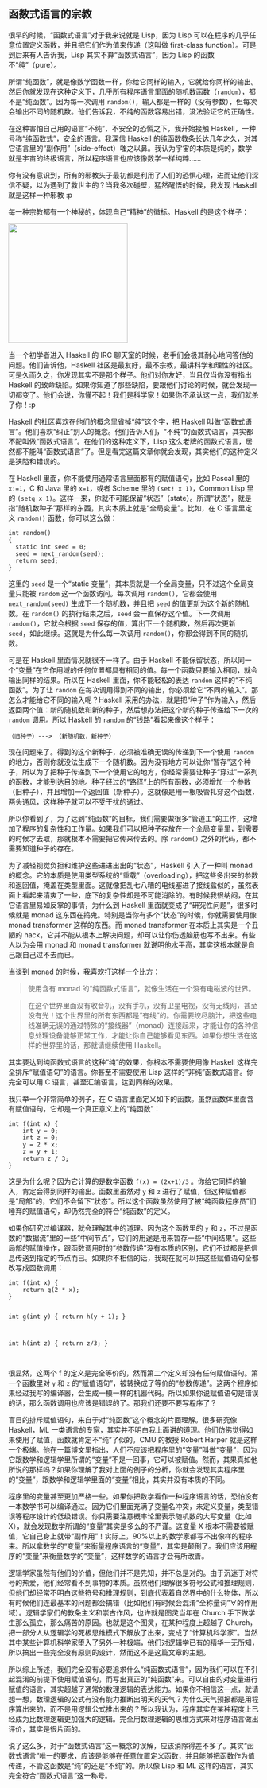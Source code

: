 <div class="inner">
<h2>函数式语言的宗教</h2>
<p>很早的时候，“函数式语言”对于我来说就是 Lisp，因为 Lisp 可以在程序的几乎任意位置定义函数，并且把它们作为值来传递（这叫做 first-class function）。可是到后来有人告诉我，Lisp 其实不算“函数式语言”，因为 Lisp 的函数不“纯”（pure）。</p>
<p>所谓“纯函数”，就是像数学函数一样，你给它同样的输入，它就给你同样的输出。然后你就发现在这种定义下，几乎所有程序语言里面的随机数函数（<code class="language-plaintext highlighter-rouge">random</code>），都不是“纯函数”。因为每一次调用 <code class="language-plaintext highlighter-rouge">random()</code>，输入都是一样的（没有参数），但每次会输出不同的随机数。他们告诉我，不纯的函数容易出错，没法验证它的正确性。</p>
<p>在这种害怕自己用的语言“不纯”，不安全的恐慌之下，我开始接触 Haskell，一种号称“纯函数式”，安全的语言。我深信 Haskell 的纯函数教条长达几年之久，对其它语言里的“副作用”（side-effect）嗤之以鼻。我认为宇宙的本质是纯的，数学就是宇宙的终极语言，所以程序语言也应该像数学一样纯粹……</p>
<p>你有没有意识到，所有的邪教头子最初都是利用了人们的恐惧心理，进而让他们深信不疑，以为遇到了救世主的？当我多次碰壁，猛然醒悟的时候，我发现 Haskell 就是这样一种邪教 :p</p>
<p>每一种宗教都有一个神秘的，体现自己“精神”的徽标。Haskell 的是这个样子：</p>
<p><img src="http://www.yinwang.org/images/haskell-logo.jpg" width="240" /></p>
<p>当一个初学者进入 Haskell 的 IRC 聊天室的时候，老手们会极其耐心地问答他的问题。他们告诉他，Haskell 社区是最友好，最不宗教，最讲科学和理性的社区。可是久而久之，你发现其实不是那个样子。他们对你友好，当且仅当你没有指出 Haskell 的致命缺陷。如果你知道了那些缺陷，要跟他们讨论的时候，就会发现一切都变了。他们会说，你懂不起！我们是科学家！如果你不承认这一点，我们就杀了你！:p</p>
<p>Haskell 的社区喜欢在他们的概念里省掉“纯”这个字，把 Haskell 叫做“函数式语言”。他们喜欢“纠正”别人的概念。他们告诉人们，“不纯”的函数式语言，其实都不配叫做“函数式语言”。在他们的这种定义下，Lisp 这么老牌的函数式语言，居然都不能叫“函数式语言”了。但是看完这篇文章你就会发现，其实他们的这种定义是狭隘和错误的。</p>
<p>在 Haskell 里面，你不能使用通常语言里面都有的赋值语句，比如 Pascal 里的 <code class="language-plaintext highlighter-rouge">x:=1</code>，C 和 Java 里的 <code class="language-plaintext highlighter-rouge">x=1</code>，或者 Scheme 里的 <code class="language-plaintext highlighter-rouge">(set! x 1)</code>，Common Lisp 里的 <code class="language-plaintext highlighter-rouge">(setq x 1)</code>。这样一来，你就不可能保留“状态”（state）。所谓“状态”，就是指“随机数种子”那样的东西，其实本质上就是“全局变量”。比如，在 C 语言里定义 <code class="language-plaintext highlighter-rouge">random()</code> 函数，你可以这么做：</p>
<div class="language-plaintext highlighter-rouge"><div class="highlight"><pre class="highlight"><code>int random()
{
  static int seed = 0;
  seed = next_random(seed);
  return seed;
}    
</code></pre></div></div>
<p>这里的 <code class="language-plaintext highlighter-rouge">seed</code> 是一个“static 变量”，其本质就是一个全局变量，只不过这个全局变量只能被 <code class="language-plaintext highlighter-rouge">random</code> 这一个函数访问。每次调用 <code class="language-plaintext highlighter-rouge">random()</code>，它都会使用 <code class="language-plaintext highlighter-rouge">next_random(seed)</code> 生成下一个随机数，并且把 <code class="language-plaintext highlighter-rouge">seed</code> 的值更新为这个新的随机数。在 <code class="language-plaintext highlighter-rouge">random()</code> 的执行结束之后，<code class="language-plaintext highlighter-rouge">seed</code> 会一直保存这个值。下一次调用 <code class="language-plaintext highlighter-rouge">random()</code>，它就会根据 <code class="language-plaintext highlighter-rouge">seed</code> 保存的值，算出下一个随机数，然后再次更新 <code class="language-plaintext highlighter-rouge">seed</code>，如此继续。这就是为什么每一次调用 <code class="language-plaintext highlighter-rouge">random()</code>，你都会得到不同的随机数。</p>
<p>可是在 Haskell 里面情况就很不一样了。由于 Haskell 不能保留状态，所以同一个“变量”在它作用域的任何位置都具有相同的值。每一个函数只要输入相同，就会输出同样的结果。所以在 Haskell 里面，你不能轻松的表达 <code class="language-plaintext highlighter-rouge">random</code> 这样的“不纯函数”。为了让 <code class="language-plaintext highlighter-rouge">random</code> 在每次调用得到不同的输出，你必须给它“不同的输入”。那怎么才能给它不同的输入呢？Haskell 采用的办法，就是把“种子”作为输入，然后返回两个值：新的随机数和新的种子，然后想办法把这个新的种子传递给下一次的 <code class="language-plaintext highlighter-rouge">random</code> 调用。所以 Haskell 的 <code class="language-plaintext highlighter-rouge">random</code> 的“线路”看起来像这个样子：</p>
<div class="language-plaintext highlighter-rouge"><div class="highlight"><pre class="highlight"><code>（旧种子）---&gt; （新随机数，新种子）
</code></pre></div></div>
<p>现在问题来了。得到的这个新种子，必须被准确无误的传递到下一个使用 <code class="language-plaintext highlighter-rouge">random</code> 的地方，否则你就没法生成下一个随机数。因为没有地方可以让你“暂存”这个种子，所以为了把种子传递到下一个使用它的地方，你经常需要让种子“穿过”一系列的函数，才能到达目的地。种子经过的“路径”上的所有函数，必须增加一个参数（旧种子），并且增加一个返回值（新种子）。这就像是用一根吸管扎穿这个函数，两头通风，这样种子就可以不受干扰的通过。</p>
<p>所以你看到了，为了达到“纯函数”的目标，我们需要做很多“管道工”的工作，这增加了程序的复杂性和工作量。如果我们可以把种子存放在一个全局变量里，到需要的时候才去取，那就根本不需要把它传来传去的。除 <code class="language-plaintext highlighter-rouge">random()</code> 之外的代码，都不需要知道种子的存在。</p>
<p>为了减轻视觉负担和维护这些进进出出的“状态”，Haskell 引入了一种叫 monad 的概念。它的本质是使用类型系统的“重载”（overloading），把这些多出来的参数和返回值，掩盖在类型里面。这就像把乱七八糟的电线塞进了接线盒似的，虽然表面上看起来清爽了一些，底下的复杂性却是不可能消除的。有时候我很纳闷，在其它语言里易如反掌的事情，为什么到 Haskell 里面就变成了“研究性问题”，很多时候就是 monad 这东西在捣鬼。特别是当你有多个“状态”的时候，你就需要使用像 monad transformer 这样的东西。而 monad transformer 在本质上其实是一个丑陋的 hack，它并不能从根本上解决问题，却可以让你伤透脑筋也写不出来。有些人以为会用 monad 和 monad transformer 就说明他水平高，其实这根本就是自己跟自己过不去而已。</p>
<p>当谈到 monad 的时候，我喜欢打这样一个比方：</p>
<blockquote>
<p>使用含有 monad 的“纯函数式语言”，就像生活在一个没有电磁波的世界。</p>
</blockquote>
<blockquote>
<p>在这个世界里面没有收音机，没有手机，没有卫星电视，没有无线网，甚至没有光！这个世界里的所有东西都是“有线”的。你需要绞尽脑汁，把这些电线准确无误的通过特殊的“接线器”（monad）连接起来，才能让你的各种信息处理设备能够正常工作，才能让你自己能够看见东西。如果你想生活在这样的世界里的话，那就请继续使用 Haskell。</p>
</blockquote>
<p>其实要达到纯函数式语言的这种“纯”的效果，你根本不需要使用像 Haskell 这样完全排斥“赋值语句”的语言。你甚至不需要使用 Lisp 这样的“非纯”函数式语言。你完全可以用 C 语言，甚至汇编语言，达到同样的效果。</p>
<p>我只举一个非常简单的例子，在 C 语言里面定义如下的函数。虽然函数体里面含有赋值语句，它却是一个真正意义上的“纯函数”：</p>
<div class="language-plaintext highlighter-rouge"><div class="highlight"><pre class="highlight"><code>int f(int x) {
    int y = 0;
    int z = 0;
    y = 2 * x;
    z = y + 1;
    return z / 3;
}    
</code></pre></div></div>
<p>这是为什么呢？因为它计算的是数学函数 <code class="language-plaintext highlighter-rouge">f(x) = (2x+1)/3</code> 。你给它同样的输入，肯定会得到同样的输出。函数里虽然对 <code class="language-plaintext highlighter-rouge">y</code> 和 <code class="language-plaintext highlighter-rouge">z</code> 进行了赋值，但这种赋值都是“局部”的，它们不会留下“状态”。所以这个函数虽然使用了被“纯函数程序员”们唾弃的赋值语句，却仍然完全的符合“纯函数”的定义。</p>
<p>如果你研究过编译器，就会理解其中的道理。因为这个函数里的 <code class="language-plaintext highlighter-rouge">y</code> 和 <code class="language-plaintext highlighter-rouge">z</code>，不过是函数的“数据流”里的一些“中间节点”，它们的用途是用来暂存一些“中间结果”。这些局部的赋值操作，跟函数调用时的“参数传递”没有本质的区别，它们不过都是把信息传送到指定的节点而已。如果你不相信的话，我现在就可以把这些赋值语句全都改写成函数调用：</p>
<div class="language-plaintext highlighter-rouge"><div class="highlight"><pre class="highlight"><code>int f(int x) {
    return g(2 * x);
}

int g(int y) {
    return h(y + 1);
}

int h(int z) {
    return z/3;
}    
</code></pre></div></div>
<p>很显然，这两个 f 的定义是完全等价的，然而第二个定义却没有任何赋值语句。第一个函数里对 <code class="language-plaintext highlighter-rouge">y</code> 和 <code class="language-plaintext highlighter-rouge">z</code> 的“赋值语句”，被转换成了等价的“参数传递”。这两个程序如果经过我写的编译器，会生成一模一样的机器代码。所以如果你说赋值语句是错误的话，那么函数调用也应该是错误的了。那我们还要不要写程序了？</p>
<p>盲目的排斥赋值语句，来自于对“纯函数”这个概念的片面理解。很多研究像 Haskell，ML 一类语言的专家，其实并不明白我上面讲的道理。他们仿佛觉得如果使用了赋值，函数就肯定不“纯”了似的。CMU 的教授 Robert Harper 就是这样一个极端。他在一篇博文里指出，人们不应该把程序里的“变量”叫做“变量”，因为它跟数学和逻辑学里所谓的“变量”不是一回事，它可以被赋值。然而，其果真如他所说的那样吗？如果你理解了我对上面的例子的分析，你就会发现其实程序里的“变量”，跟数学和逻辑学里面的“变量”相比，其实并没有本质的不同。</p>
<p>程序里的变量甚至更加严格一些。如果你把数学看作一种程序语言的话，恐怕没有一本数学书可以编译通过。因为它们里面充满了变量名冲突，未定义变量，类型错误等程序设计的低级错误。你只需要注意概率论里表示随机数的大写变量（比如 X），就会发现数学所谓的“变量”其实是多么的不严谨。这变量 X 根本不需要被赋值，它自己身上就带“副作用”！实际上，90%以上的数学家都写不出像样的程序来。所以拿数学的“变量”来衡量程序语言的“变量”，其实是颠倒了。我们应该用程序的“变量”来衡量数学的“变量”，这样数学的语言才会有所改善。</p>
<p>逻辑学家虽然有他们的价值，但他们并不是先知，并不总是对的。由于沉迷于对符号的热爱，他们经常看不到事物的本质。虽然他们理解很多符号公式和推理规则，但他们却经常不明白这些符号和推理规则，到底代表着自然界中的什么物体，所以有时候他们连最基本的问题都会搞错（比如他们有时候会混淆“全称量词”∀的作用域）。逻辑学家们的教条主义和崇古作风，也许就是图灵当年在 Church 手下做学生那么孤立，那么痛苦的原因。也就是这个图灵，在某种程度上超越了 Church，把一部分人从逻辑学的死板思维模式下解放了出来，变成了“计算机科学家”。当然其中某些计算机科学家堕入了另外一种极端，他们对逻辑学已有的精华一无所知，所以搞出一些完全没有原则的设计，然而这不是这篇文章的主题。</p>
<p>所以综上所述，我们完全没有必要追求什么“纯函数式语言”，因为我们可以在不引起混淆的前提下使用赋值语句，而写出真正的“纯函数”来。可以自由的对变量进行赋值的语言，其实超越了通常的数理逻辑的表达能力。如果你不相信这一点，就请想一想，数理逻辑的公式有没有能力推断出明天的天气？为什么天气预报都是用程序算出来的，而不是用逻辑公式推出来的？所以我认为，程序其实在某种程度上已经成为比数理逻辑更加强大的逻辑。完全用数理逻辑的思维方式来对程序语言做出评价，其实是很片面的。</p>
<p>说了这么多，对于“函数式语言”这一概念的误解，应该消除得差不多了。其实“函数式语言”唯一的要求，应该是能够在任意位置定义函数，并且能够把函数作为值传递，不管这函数是“纯”的还是“不纯”的。所以像 Lisp 和 ML 这样的语言，其实完全符合“函数式语言”这一称号。</p>
</div>
<div class="ad-banner" style="margin-top: 5px">
<script async src="//pagead2.googlesyndication.com/pagead/js/adsbygoogle.js"></script>
<ins class="adsbygoogle"
                    style="display:inline-block;width:100%;height:90px"
                    data-ad-client="ca-pub-1331524016319584"
                    data-ad-slot="6657867155"></ins>
<script>(adsbygoogle = window.adsbygoogle || []).push({});</script>
</div>
<script data-ad-client="ca-pub-1331524016319584" async
            src="https://pagead2.googlesyndication.com/pagead/js/adsbygoogle.js">
</script>
    